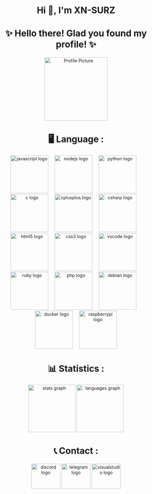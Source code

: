 <h1 align="center">Hi 👋, I'm XN-SURZ</h1>

###

<h1 align="center">✨ Hello there! Glad you found my profile! ✨</h1>

###

<div align="center">
  <img height="200" src="https://avatars.githubusercontent.com/u/179438352?s=400&u=7d174352ca9a0c668226b203818432376531fac4&v=4" alt="Profile Picture" />
</div>

###

<h1 align="center">🖥️ Language :</h1>

###

<div align="center">
  <img src="https://cdn.jsdelivr.net/gh/devicons/devicon/icons/javascript/javascript-original.svg" height="120" alt="javascript logo" />
  <img width="12" />
  <img src="https://cdn.jsdelivr.net/gh/devicons/devicon/icons/nodejs/nodejs-original.svg" height="120" alt="nodejs logo" />
  <img width="12" />
  <img src="https://cdn.jsdelivr.net/gh/devicons/devicon/icons/python/python-original.svg" height="120" alt="python logo" />
  <img width="12" />
  <img src="https://cdn.jsdelivr.net/gh/devicons/devicon/icons/c/c-original.svg" height="120" alt="c logo" />
  <img width="12" />
  <img src="https://cdn.jsdelivr.net/gh/devicons/devicon/icons/cplusplus/cplusplus-original.svg" height="120" alt="cplusplus logo" />
  <img width="12" />
  <img src="https://cdn.jsdelivr.net/gh/devicons/devicon/icons/csharp/csharp-original.svg" height="120" alt="csharp logo" />
  <img width="12" />
  <img src="https://cdn.jsdelivr.net/gh/devicons/devicon/icons/html5/html5-original.svg" height="120" alt="html5 logo" />
  <img width="12" />
  <img src="https://cdn.jsdelivr.net/gh/devicons/devicon/icons/css3/css3-original.svg" height="120" alt="css3 logo" />
  <img width="12" />
  <img src="https://cdn.jsdelivr.net/gh/devicons/devicon/icons/vscode/vscode-original.svg" height="120" alt="vscode logo" />
  <img width="12" />
  <img src="https://cdn.jsdelivr.net/gh/devicons/devicon/icons/ruby/ruby-original.svg" height="120" alt="ruby logo" />
  <img width="12" />
  <img src="https://cdn.jsdelivr.net/gh/devicons/devicon/icons/php/php-original.svg" height="120" alt="php logo" />
  <img width="12" />
  <img src="https://cdn.jsdelivr.net/gh/devicons/devicon/icons/debian/debian-original.svg" height="120" alt="debian logo" />
  <img width="12" />
  <img src="https://cdn.jsdelivr.net/gh/devicons/devicon/icons/docker/docker-original.svg" height="120" alt="docker logo" />
  <img width="12" />
  <img src="https://cdn.jsdelivr.net/gh/devicons/devicon/icons/raspberrypi/raspberrypi-original.svg" height="120" alt="raspberrypi logo" />
</div>

###

<h1 align="center">📊 Statistics :</h1>

###

<div align="center">
  <img src="https://github-readme-stats.vercel.app/api?username=XN-SURZ&hide_title=false&hide_rank=false&show_icons=true&include_all_commits=true&count_private=true&disable_animations=false&theme=dracula&locale=en&hide_border=false&order=1" height="150" alt="stats graph" />
  <img src="https://github-readme-stats.vercel.app/api/top-langs?username=XN-SURZ&locale=en&hide_title=false&layout=compact&card_width=320&langs_count=5&theme=dracula&hide_border=false&order=2" height="150" alt="languages graph" />
</div>

###

<h1 align="center">📞 Contact :</h1>

###

<div align="center">
  <img src="https://raw.githubusercontent.com/maurodesouza/profile-readme-generator/master/src/assets/icons/social/discord/default.svg" width="92" height="80" alt="discord logo" />
  <img src="https://raw.githubusercontent.com/maurodesouza/profile-readme-generator/master/src/assets/icons/social/telegram/default.svg" width="92" height="80" alt="telegram logo" />
  <img src="https://raw.githubusercontent.com/maurodesouza/profile-readme-generator/master/src/assets/icons/social/visualstudio/default.svg" width="92" height="80" alt="visualstudio logo" />
</div>


###
